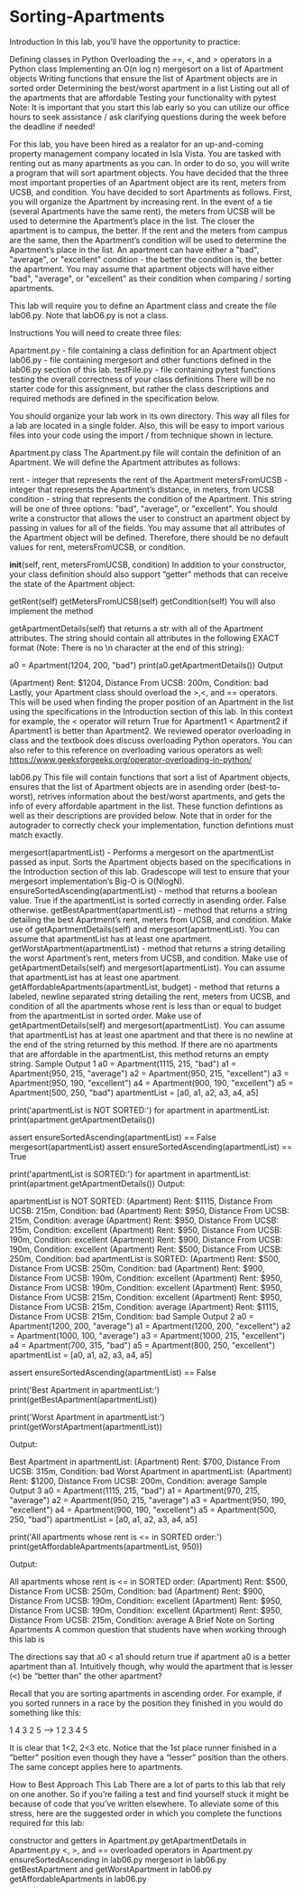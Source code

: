 # Sorting-Apartments
Introduction
In this lab, you’ll have the opportunity to practice:

Defining classes in Python
Overloading the ==, <, and > operators in a Python class
Implementing an O(n log n) mergesort on a list of Apartment objects
Writing functions that ensure the list of Apartment objects are in sorted order
Determining the best/worst apartment in a list
Listing out all of the apartments that are affordable
Testing your functionality with pytest
Note: It is important that you start this lab early so you can utilize our office hours to seek assistance / ask clarifying questions during the week before the deadline if needed!

For this lab, you have been hired as a realator for an up-and-coming property management company located in Isla Vista. You are tasked with renting out as many apartments as you can. In order to do so, you will write a program that will sort apartment objects. You have decided that the three most important properties of an Apartment object are its rent, meters from UCSB, and condition. You have decided to sort Apartments as follows. First, you will organize the Apartment by increasing rent. In the event of a tie (several Apartments have the same rent), the meters from UCSB will be used to determine the Apartment’s place in the list. The closer the apartment is to campus, the better. If the rent and the meters from campus are the same, then the Apartment’s condition will be used to determine the Apartment’s place in the list. An apartment can have either a "bad", "average", or "excellent" condition - the better the condition is, the better the apartment. You may assume that apartment objects will have either "bad", "average", or "excellent" as their condition when comparing / sorting apartments.

This lab will require you to define an Apartment class and create the file lab06.py. Note that labO6.py is not a class.

Instructions
You will need to create three files:

Apartment.py - file containing a class definition for an Apartment object
lab06.py - file containing mergesort and other functions defined in the lab06.py section of this lab.
testFile.py - file containing pytest functions testing the overall correctness of your class definitions
There will be no starter code for this assignment, but rather the class descriptions and required methods are defined in the specification below.

You should organize your lab work in its own directory. This way all files for a lab are located in a single folder. Also, this will be easy to import various files into your code using the import / from technique shown in lecture.

Apartment.py class
The Apartment.py file will contain the definition of an Apartment. We will define the Apartment attributes as follows:

rent - integer that represents the rent of the Apartment
metersFromUCSB - integer that represents the Apartment’s distance, in meters, from UCSB
condition - string that represents the condition of the Apartment. This string will be one of three options: "bad", "average", or "excellent".
You should write a constructor that allows the user to construct an apartment object by passing in values for all of the fields. You may assume that all attributes of the Apartment object will be defined. Therefore, there should be no default values for rent, metersFromUCSB, or condition.

__init__(self, rent, metersFromUCSB, condition)
In addition to your constructor, your class definition should also support “getter” methods that can receive the state of the Apartment object:

getRent(self)
getMetersFromUCSB(self)
getCondition(self)
You will also implement the method

getApartmentDetails(self)
that returns a str with all of the Apartment attributes. The string should contain all attributes in the following EXACT format (Note: There is no \n character at the end of this string):

a0 = Apartment(1204, 200, "bad")
print(a0.getApartmentDetails())
Output

(Apartment) Rent: $1204, Distance From UCSB: 200m, Condition: bad
Lastly, your Apartment class should overload the >,<, and == operators. This will be used when finding the proper position of an Apartment in the list using the specifications in the Introduction section of this lab. In this context for example, the < operator will return True for Apartment1 < Apartment2 if Apartment1 is better than Apartment2. We reviewed operator overloading in class and the textbook does discuss overloading Python operators. You can also refer to this reference on overloading various operators as well:
https://www.geeksforgeeks.org/operator-overloading-in-python/

lab06.py
This file will contain functions that sort a list of Apartment objects, ensures that the list of Apartment objects are in asending order (best-to-worst), retrives information about the best/worst apartments, and gets the info of every affordable apartment in the list. These function defintions as well as their descriptions are provided below. Note that in order for the autograder to correctly check your implementation, function defintions must match exactly.

mergesort(apartmentList) - Performs a mergesort on the apartmentList passed as input. Sorts the Apartment objects based on the specifications in the Introduction section of this lab. Gradescope will test to ensure that your mergesort implementation’s Big-O is O(NlogN).
ensureSortedAscending(apartmentList) - method that returns a boolean value. True if the apartmentList is sorted correctly in asending order. False otherwise.
getBestApartment(apartmentList) - method that returns a string detailing the best Apartment’s rent, meters from UCSB, and condition. Make use of getApartmentDetails(self) and mergesort(apartmentList). You can assume that apartmentList has at least one apartment.
getWorstApartment(apartmentList) - method that returns a string detailing the worst Apartment’s rent, meters from UCSB, and condition. Make use of getApartmentDetails(self) and mergesort(apartmentList). You can assume that apartmentList has at least one apartment.
getAffordableApartments(apartmentList, budget) - method that returns a labeled, newline separated string detailing the rent, meters from UCSB, and condition of all the apartments whose rent is less than or equal to budget from the apartmentList in sorted order. Make use of getApartmentDetails(self) and mergesort(apartmentList). You can assume that apartmentList has at least one apartment and that there is no newline at the end of the string returned by this method. If there are no apartments that are affordable in the apartmentList, this method returns an empty string.
Sample Output 1
a0 = Apartment(1115, 215, "bad")
a1 = Apartment(950, 215, "average")
a2 = Apartment(950, 215, "excellent")
a3 = Apartment(950, 190, "excellent")
a4 = Apartment(900, 190, "excellent")
a5 = Apartment(500, 250, "bad")
apartmentList = [a0, a1, a2, a3, a4, a5]


print('apartmentList is NOT SORTED:')
for apartment in apartmentList: 
    print(apartment.getApartmentDetails())

assert ensureSortedAscending(apartmentList) == False
mergesort(apartmentList)
assert ensureSortedAscending(apartmentList) == True

print('apartmentList is SORTED:')
for apartment in apartmentList: 
    print(apartment.getApartmentDetails())
Output:

apartmentList is NOT SORTED:
(Apartment) Rent: $1115, Distance From UCSB: 215m, Condition: bad
(Apartment) Rent: $950, Distance From UCSB: 215m, Condition: average
(Apartment) Rent: $950, Distance From UCSB: 215m, Condition: excellent
(Apartment) Rent: $950, Distance From UCSB: 190m, Condition: excellent
(Apartment) Rent: $900, Distance From UCSB: 190m, Condition: excellent
(Apartment) Rent: $500, Distance From UCSB: 250m, Condition: bad
apartmentList is SORTED:
(Apartment) Rent: $500, Distance From UCSB: 250m, Condition: bad
(Apartment) Rent: $900, Distance From UCSB: 190m, Condition: excellent
(Apartment) Rent: $950, Distance From UCSB: 190m, Condition: excellent
(Apartment) Rent: $950, Distance From UCSB: 215m, Condition: excellent
(Apartment) Rent: $950, Distance From UCSB: 215m, Condition: average
(Apartment) Rent: $1115, Distance From UCSB: 215m, Condition: bad
Sample Output 2
a0 = Apartment(1200, 200, "average")
a1 = Apartment(1200, 200, "excellent")
a2 = Apartment(1000, 100, "average")
a3 = Apartment(1000, 215, "excellent")
a4 = Apartment(700, 315, "bad")
a5 = Apartment(800, 250, "excellent")
apartmentList = [a0, a1, a2, a3, a4, a5]

assert ensureSortedAscending(apartmentList) == False

print('Best Apartment in apartmentList:')
print(getBestApartment(apartmentList))

print('Worst Apartment in apartmentList:')
print(getWorstApartment(apartmentList))

Output:

Best Apartment in apartmentList: 
(Apartment) Rent: $700, Distance From UCSB: 315m, Condition: bad
Worst Apartment in apartmentList:
(Apartment) Rent: $1200, Distance From UCSB: 200m, Condition: average
Sample Output 3
a0 = Apartment(1115, 215, "bad")
a1 = Apartment(970, 215, "average")
a2 = Apartment(950, 215, "average")
a3 = Apartment(950, 190, "excellent")
a4 = Apartment(900, 190, "excellent")
a5 = Apartment(500, 250, "bad")
apartmentList = [a0, a1, a2, a3, a4, a5]

print('All apartments whose rent is <= in SORTED order:')
print(getAffordableApartments(apartmentList, 950))

Output:

All apartments whose rent is <= in SORTED order:
(Apartment) Rent: $500, Distance From UCSB: 250m, Condition: bad
(Apartment) Rent: $900, Distance From UCSB: 190m, Condition: excellent
(Apartment) Rent: $950, Distance From UCSB: 190m, Condition: excellent
(Apartment) Rent: $950, Distance From UCSB: 215m, Condition: average
A Brief Note on Sorting Apartments
A common question that students have when working through this lab is

The directions say that a0 < a1 should return true if apartment a0 is a better apartment than a1. Intuitively though, why would the apartment that is lesser (<) be “better than” the other apartment?

Recall that you are sorting apartments in ascending order. For example, if you sorted runners in a race by the position they finished in you would do something like this:

1 4 3 2 5 —> 1 2 3 4 5

It is clear that 1<2, 2<3 etc. Notice that the 1st place runner finished in a “better” position even though they have a “lesser” position than the others. The same concept applies here to apartments.

How to Best Approach This Lab
There are a lot of parts to this lab that rely on one another. So if you’re failing a test and find yourself stuck it might be because of code that you’ve written elsewhere. To alleviate some of this stress, here are the suggested order in which you complete the functions required for this lab:

constructor and getters in Apartment.py
getApartmentDetails in Apartment.py
<, >, and == overloaded operators in Apartment.py
ensureSortedAscending in lab06.py
mergesort in lab06.py
getBestApartment and getWorstApartment in lab06.py
getAffordableApartments in lab06.py
